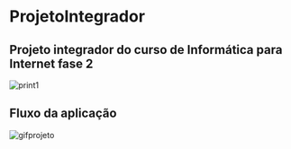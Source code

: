 # ProjetoIntegrador
## Projeto integrador do curso de Informática para Internet fase 2 
![print1](https://user-images.githubusercontent.com/56393487/88983778-50c76080-d2a2-11ea-885d-ee1717833891.png)

## Fluxo da aplicação
![gifprojeto](https://github.com/alewssandra/ProjetoIntegrador/blob/master/Meu-V%C3%ADdeo2.gif)

